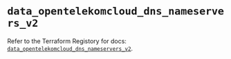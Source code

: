 # `data_opentelekomcloud_dns_nameservers_v2`

Refer to the Terraform Registory for docs: [`data_opentelekomcloud_dns_nameservers_v2`](https://www.terraform.io/docs/providers/opentelekomcloud/d/dns_nameservers_v2).
